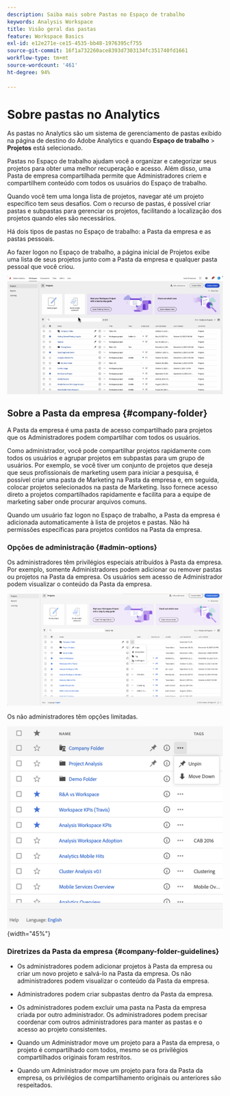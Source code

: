 ```yaml
---
description: Saiba mais sobre Pastas no Espaço de trabalho
keywords: Analysis Workspace
title: Visão geral das pastas
feature: Workspace Basics
exl-id: e12e271e-ce15-4535-bb48-1976395cf755
source-git-commit: 16f1a732260ace8393d7303134fc351740fd1661
workflow-type: tm+mt
source-wordcount: '461'
ht-degree: 94%

---
```


# Sobre pastas no Analytics

As pastas no Analytics são um sistema de gerenciamento de pastas exibido na página de destino do Adobe Analytics e quando **Espaço de trabalho** > **Projetos** está selecionado.

Pastas no Espaço de trabalho ajudam você a organizar e categorizar seus projetos para obter uma melhor recuperação e acesso. Além disso, uma Pasta de empresa compartilhada permite que Administradores criem e compartilhem conteúdo com todos os usuários do Espaço de trabalho.

Quando você tem uma longa lista de projetos, navegar até um projeto específico tem seus desafios. Com o recurso de pastas, é possível criar pastas e subpastas para gerenciar os projetos, facilitando a localização dos projetos quando eles são necessários.

Há dois tipos de pastas no Espaço de trabalho: a Pasta da empresa e as pastas pessoais.

Ao fazer logon no Espaço de trabalho, a página inicial de Projetos exibe uma lista de seus projetos junto com a Pasta da empresa e qualquer pasta pessoal que você criou.

![Home page do projeto listando seus projetos e a Pasta da empresa.](/help/analysis-workspace/build-workspace-project/assets/landing-page2.png)

## Sobre a Pasta da empresa {#company-folder}

A Pasta da empresa é uma pasta de acesso compartilhado para projetos que os Administradores podem compartilhar com todos os usuários.

Como administrador, você pode compartilhar projetos rapidamente com todos os usuários e agrupar projetos em subpastas para um grupo de usuários. Por exemplo, se você tiver um conjunto de projetos que deseja que seus profissionais de marketing usem para iniciar a pesquisa, é possível criar uma pasta de Marketing na Pasta da empresa e, em seguida, colocar projetos selecionados na pasta de Marketing. Isso fornece acesso direto a projetos compartilhados rapidamente e facilita para a equipe de marketing saber onde procurar arquivos comuns.

Quando um usuário faz logon no Espaço de trabalho, a Pasta da empresa é adicionada automaticamente à lista de projetos e pastas. Não há permissões específicas para projetos contidos na Pasta da empresa.


### Opções de administração {#admin-options}

Os administradores têm privilégios especiais atribuídos à Pasta da empresa. Por exemplo, somente Administradores podem adicionar ou remover pastas ou projetos na Pasta da empresa. Os usuários sem acesso de Administrador podem visualizar o conteúdo da Pasta da empresa.

![A página Projetos mostrando as opções de administração.](/help/analysis-workspace/build-workspace-project/assets/admin-options.png)

Os não administradores têm opções limitadas.

![A página Projetos mostrando as opções não administrativas para pastas.](/help/analysis-workspace/build-workspace-project/assets/non-admin-folder-options.png){width="45%"}

### Diretrizes da Pasta da empresa {#company-folder-guidelines}

- Os administradores podem adicionar projetos à Pasta da empresa ou criar um novo projeto e salvá-lo na Pasta da empresa. Os não administradores podem visualizar o conteúdo da Pasta da empresa.

- Administradores podem criar subpastas dentro da Pasta da empresa.

- Os administradores podem excluir uma pasta na Pasta da empresa criada por outro administrador. Os administradores podem precisar coordenar com outros administradores para manter as pastas e o acesso ao projeto consistentes.

- Quando um Administrador move um projeto para a Pasta da empresa, o projeto é compartilhado com todos, mesmo se os privilégios compartilhados originais foram restritos.

- Quando um Administrador move um projeto para fora da Pasta da empresa, os privilégios de compartilhamento originais ou anteriores são respeitados.
